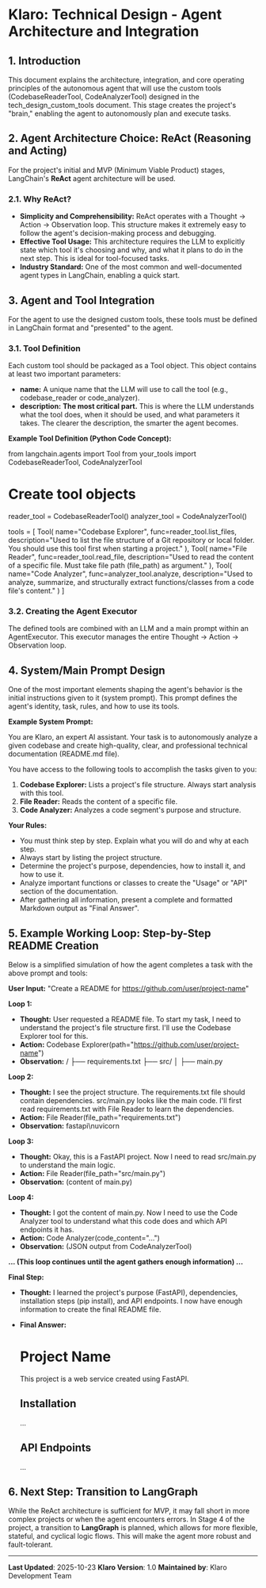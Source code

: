 # **Klaro: Technical Design - Agent Architecture and Integration**

## **1. Introduction**

This document explains the architecture, integration, and core operating principles of the autonomous agent that will use the custom tools (CodebaseReaderTool, CodeAnalyzerTool) designed in the tech_design_custom_tools document. This stage creates the project's "brain," enabling the agent to autonomously plan and execute tasks.

## **2. Agent Architecture Choice: ReAct (Reasoning and Acting)**

For the project's initial and MVP (Minimum Viable Product) stages, LangChain's **ReAct** agent architecture will be used.

### **2.1. Why ReAct?**

- **Simplicity and Comprehensibility:** ReAct operates with a Thought -> Action -> Observation loop. This structure makes it extremely easy to follow the agent's decision-making process and debugging.
- **Effective Tool Usage:** This architecture requires the LLM to explicitly state which tool it's choosing and why, and what it plans to do in the next step. This is ideal for tool-focused tasks.
- **Industry Standard:** One of the most common and well-documented agent types in LangChain, enabling a quick start.

## **3. Agent and Tool Integration**

For the agent to use the designed custom tools, these tools must be defined in LangChain format and "presented" to the agent.

### **3.1. Tool Definition**

Each custom tool should be packaged as a Tool object. This object contains at least two important parameters:

- **name:** A unique name that the LLM will use to call the tool (e.g., codebase_reader or code_analyzer).
- **description:** **The most critical part.** This is where the LLM understands what the tool does, when it should be used, and what parameters it takes. The clearer the description, the smarter the agent becomes.

**Example Tool Definition (Python Code Concept):**

from langchain.agents import Tool
from your_tools import CodebaseReaderTool, CodeAnalyzerTool

# Create tool objects
reader_tool = CodebaseReaderTool()
analyzer_tool = CodeAnalyzerTool()

tools = [
    Tool(
        name="Codebase Explorer",
        func=reader_tool.list_files,
        description="Used to list the file structure of a Git repository or local folder. You should use this tool first when starting a project."
    ),
    Tool(
        name="File Reader",
        func=reader_tool.read_file,
        description="Used to read the content of a specific file. Must take file path (file_path) as argument."
    ),
    Tool(
        name="Code Analyzer",
        func=analyzer_tool.analyze,
        description="Used to analyze, summarize, and structurally extract functions/classes from a code file's content."
    )
]

### **3.2. Creating the Agent Executor**

The defined tools are combined with an LLM and a main prompt within an AgentExecutor. This executor manages the entire Thought -> Action -> Observation loop.

## **4. System/Main Prompt Design**

One of the most important elements shaping the agent's behavior is the initial instructions given to it (system prompt). This prompt defines the agent's identity, task, rules, and how to use its tools.

**Example System Prompt:**

You are Klaro, an expert AI assistant. Your task is to autonomously analyze a given codebase and create high-quality, clear, and professional technical documentation (README.md file).

You have access to the following tools to accomplish the tasks given to you:

1. **Codebase Explorer:** Lists a project's file structure. Always start analysis with this tool.
2. **File Reader:** Reads the content of a specific file.
3. **Code Analyzer:** Analyzes a code segment's purpose and structure.

**Your Rules:**
- You must think step by step. Explain what you will do and why at each step.
- Always start by listing the project structure.
- Determine the project's purpose, dependencies, how to install it, and how to use it.
- Analyze important functions or classes to create the "Usage" or "API" section of the documentation.
- After gathering all information, present a complete and formatted Markdown output as "Final Answer".

## **5. Example Working Loop: Step-by-Step README Creation**

Below is a simplified simulation of how the agent completes a task with the above prompt and tools:

**User Input:** "Create a README for https://github.com/user/project-name"

**Loop 1:**

- **Thought:** User requested a README file. To start my task, I need to understand the project's file structure first. I'll use the Codebase Explorer tool for this.
- **Action:** Codebase Explorer(path="https://github.com/user/project-name")
- **Observation:**
  /
  ├── requirements.txt
  ├── src/
  │   ├── main.py

**Loop 2:**

- **Thought:** I see the project structure. The requirements.txt file should contain dependencies. src/main.py looks like the main code. I'll first read requirements.txt with File Reader to learn the dependencies.
- **Action:** File Reader(file_path="requirements.txt")
- **Observation:** fastapi\nuvicorn

**Loop 3:**

- **Thought:** Okay, this is a FastAPI project. Now I need to read src/main.py to understand the main logic.
- **Action:** File Reader(file_path="src/main.py")
- **Observation:** (content of main.py)

**Loop 4:**

- **Thought:** I got the content of main.py. Now I need to use the Code Analyzer tool to understand what this code does and which API endpoints it has.
- **Action:** Code Analyzer(code_content="...")
- **Observation:** (JSON output from CodeAnalyzerTool)

**... (This loop continues until the agent gathers enough information) ...**

**Final Step:**

- **Thought:** I learned the project's purpose (FastAPI), dependencies, installation steps (pip install), and API endpoints. I now have enough information to create the final README file.
- **Final Answer:**
  # Project Name

  This project is a web service created using FastAPI.

  ## Installation

  ...

  ## API Endpoints

  ...

## **6. Next Step: Transition to LangGraph**

While the ReAct architecture is sufficient for MVP, it may fall short in more complex projects or when the agent encounters errors. In Stage 4 of the project, a transition to **LangGraph** is planned, which allows for more flexible, stateful, and cyclical logic flows. This will make the agent more robust and fault-tolerant.

---

**Last Updated**: 2025-10-23
**Klaro Version**: 1.0
**Maintained by**: Klaro Development Team
